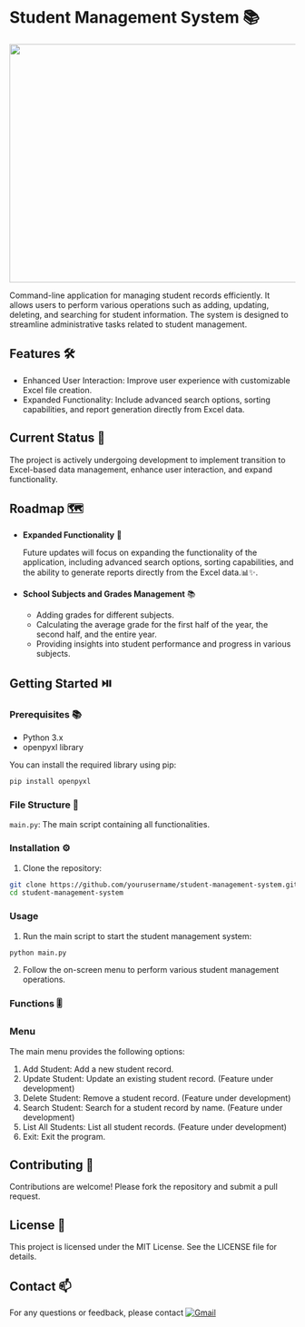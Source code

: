 # Student Management System  📚

<img src="https://github.com/pgnikolov/student-management-system/assets/151896883/66beb7d5-78c3-46a2-a1c7-e4e2b797c43c" width="7200" height="420"/>

Command-line application for managing student records efficiently. It allows users to perform various operations such as adding, updating, deleting, and searching for student information.
The system is designed to streamline administrative tasks related to student management.

## Features  🛠️

- Enhanced User Interaction: Improve user experience with customizable Excel file creation.
- Expanded Functionality: Include advanced search options, sorting capabilities, and report generation directly from Excel data.

## Current Status 🚧

The project is actively undergoing development to implement transition to Excel-based data management, enhance user interaction, and expand functionality.

## Roadmap  🗺️

* **Expanded Functionality** 🚀

    Future updates will focus on expanding the functionality of the application, including advanced search options,
    sorting capabilities, and the ability to generate reports directly from the Excel data.📊✨.

* **School Subjects and Grades Management** 📚

    - Adding grades for different subjects.
    - Calculating the average grade for the first half of the year, the second half, and the entire year.
    - Providing insights into student performance and progress in various subjects.



## Getting Started  ⏯️

### Prerequisites 📚

- Python 3.x
- openpyxl library

You can install the required library using pip:
```bash
pip install openpyxl
```

### File Structure 📂

`main.py`: The main script containing all functionalities.

### Installation ⚙️ 

1. Clone the repository:
  ```bash
  git clone https://github.com/yourusername/student-management-system.git
  cd student-management-system
  ```

### Usage

1. Run the main script to start the student management system:
  ```bash
  python main.py
  ```
2. Follow the on-screen menu to perform various student management operations.

### Functions 🎚️

### Menu
The main menu provides the following options:

1. Add Student: Add a new student record.
2. Update Student: Update an existing student record. (Feature under development)
3. Delete Student: Remove a student record. (Feature under development)
4. Search Student: Search for a student record by name. (Feature under development)
5. List All Students: List all student records. (Feature under development)
6. Exit: Exit the program.


## Contributing 🤝
Contributions are welcome! Please fork the repository and submit a pull request.

## License 📝
This project is licensed under the MIT License. See the LICENSE file for details.

## Contact 📫
For any questions or feedback, please contact [![Gmail](https://img.shields.io/badge/-Gmail-c14438?style=flat&logo=Gmail&logoColor=white)](mailto:pgnikolov@gmail.com)

